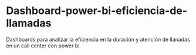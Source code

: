 # Dashboard-power-bi-eficiencia-de-llamadas
Dashboards para analizar la eficiencia en la duración y atención de llanadas en un call center con power bi
